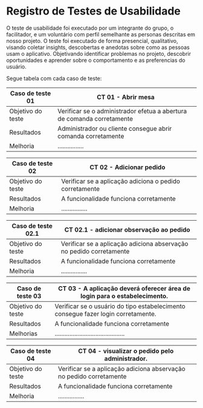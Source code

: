 # Registro de Testes de Usabilidade

O teste de usabilidade foi executado por um integrante do grupo, o facilitador, e um voluntário com perfil semelhante as personas descritas em nosso projeto. O teste foi executado de forma presencial, qualitativo, visando coletar insights, descobertas e anedotas sobre como as pessoas usam o aplicativo. Objetivando identificar problemas no projeto, descobrir oportunidades e aprender sobre o comportamento e as preferencias do usuário.


Segue tabela com cada caso de teste:

|Caso de teste 01     | CT 01 - Abrir mesa |
|-------|-------------------------
|Objetivo do teste| Verificar se o administrador efetua a abertura de comanda corretamente  |
|Resultados | Administrador ou cliente consegue abrir comanda corretamente |
|Melhoria| ................ |

|Caso de teste 02    | CT 02 - Adicionar pedido |
|-------|-------------------------
|Objetivo do teste| Verificar se a aplicação adiciona o pedido corretamente|
|Resultados | A funcionalidade funciona corretamente |
|Melhoria| ................ |

|Caso de teste 02.1   | CT 02.1 - adicionar observação ao pedido |
|-------|-------------------------
|Objetivo do teste| Verificar se a aplicação adiciona abservação no pedido corretamente|
|Resultados | A funcionalidade funciona corretamente |
|Melhoria| ................ |

|Caso de teste 03    | CT 03 -  A aplicação deverá oferecer área de login para o estabelecimento. |
|-------|-------------------------
|Objetivo do teste| Verificar se o usuário do tipo estabelecimento consegue fazer login corretamente. |
|Resultados |	A funcionalidade funciona corretamente |
|Melhorias | ........................................... |

|Caso de teste 04   | CT 04 - visualizar o pedido pelo administrador. |
|-------|-------------------------
|Objetivo do teste| Verificar se a aplicação adiciona abservação no pedido corretamente|
|Resultados | A funcionalidade funciona corretamente |
|Melhoria| ................ |
